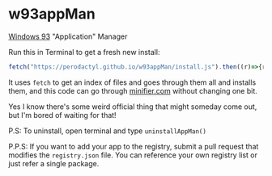 # w93appMan
[Windows 93](https://www.windows93.net/) "Application" Manager

Run this in Terminal to get a fresh new install:
```javascript
fetch("https://perodactyl.github.io/w93appMan/install.js").then((r)=>{r.text().then((t)=>{eval(t)})})
```
It uses `fetch` to get an index of files and goes through them all and installs them, and this code can go through [minifier.com](https://minifier.com) without changing one bit.



Yes I know there's some weird official thing that might someday come out, but I'm bored of waiting for that!

P.S: To uninstall, open terminal and type `uninstallAppMan()`

P.P.S: If you want to add your app to the registry, submit a pull request that modifies the `registry.json` file. You can reference your own registry list or just refer a single package.
